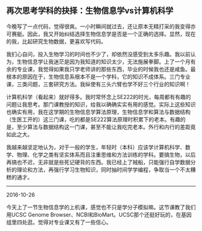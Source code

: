 ## 再次思考学科的抉择：生物信息学vs计算机科学

今晚写了一点代码，觉得很爽。一小时瞬间就过去，还让原本无精打采的我变得亦可赛艇。因此，我又开始纠结选择生物信息学是否是一个正确的选择。显然，现在的我，比起研究生物数据，更喜欢写代码。

我扪心自问，投入生物学习的时间也不少了，却依然没感受到太多乐趣。我以前认为，生物信息学让我迷茫是因为我知道的知识太少，无法施展拳脚。上了一个月有余的专业课，我觉得如果我只学老师讲的那些东西，毕业的时候我也还是咸鱼。最根本的原因在于，生物信息系根本不是一个学科，它的知识不成体系。三门专业课，三类问题，三套研究方法。我纵使有三头六臂也学不好三个行业的知识啊！

计算机科学（看起来）就好得多。我时常怀念上SE222的时光，每周都有有趣的问题让我思考。那门课教授的知识，给我以确确实实有用的感觉。实际上这些知识也确实有用，我在这学期的生物信息学算法原理，生物信息学和算法与数据结构（生医工开的）这三门课，吃的都是SE222算法原理时积累下的老本。有趣的是，至少算法与数据结构这一门课，甚至不能让我吃完老本。外行和内行的差距竟如此之大。

我越来越坚定地认为，对于一般的学生，年轻时（本科）应该学计算机科学、数学、物理、化学之类有坚实体系而且注重思维和方法训练的学科。要搞生物，以后再搞也不迟，无非就是些死记硬背的东西。我已经上了贼船，只能强行自学数据分析的理论和方法，再强行学习生物知识，同时抽时间学学编程，争取当一个不太糟糕的通才。

------
2016-10-26

今天上了一节生物信息学的上机课，感觉也不只是学分子模拟嘛。这节课教了我们用UCSC Genome Browser、NCBI和BioMart。UCSC那个还挺好玩的，在基因组里四处逛。觉得对专业课又有了一些信心。

